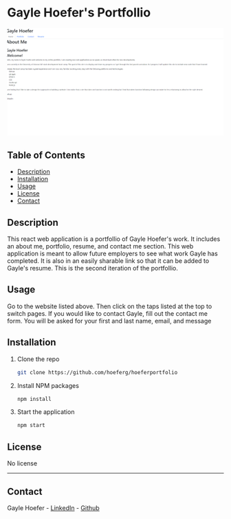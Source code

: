 # Gayle Hoefer's Portfollio

<img src="portfolio.png">

## Table of Contents  
* [Description](##Description)  
* [Installation](##Installation)
* [Usage](##Usage) 
* [License](##License)  
* [Contact](##Contact)  

## Description

This react web application is a portfollio of Gayle Hoefer's work. It includes an about me, portfolio, resume, and contact me section. This web application is meant to allow future employers to see what work Gayle has completed. It is also in an easily sharable link so that it can be added to Gayle's resume. This is the second iteration of the portfollio.

## Usage

Go to the website listed above. Then click on the taps listed at the top to switch pages. If you would like to contact Gayle, fill out the contact me form. You will be asked for your first and last name, email, and message


## Installation

1. Clone the repo
   ```sh
   git clone https://github.com/hoeferg/hoeferportfolio
   
2. Install NPM packages
   ```sh
   npm install
   ```
3. Start the application
   ```sh
   npm start


## License

No license

---

## Contact
Gayle Hoefer - [LinkedIn](https://www.linkedin.com/in/gayle-hoefer-61a2a3124/) - [Github](https://github.com/hoeferg)

